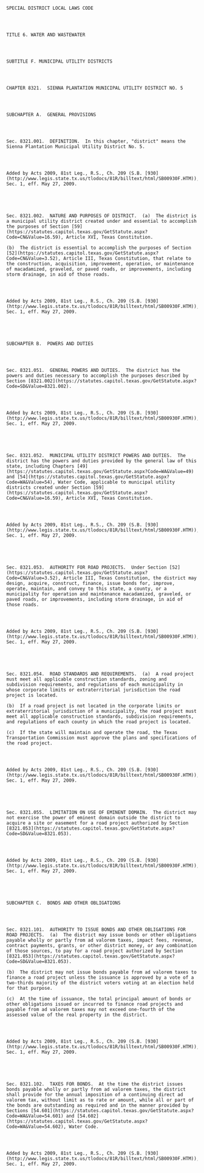 ﻿
    
    
    	
    					
    
    
    SPECIAL DISTRICT LOCAL LAWS CODE
    
      
    
    
    TITLE 6. WATER AND WASTEWATER
    
      
    
    
    SUBTITLE F. MUNICIPAL UTILITY DISTRICTS
    
      
    
    
    CHAPTER 8321.  SIENNA PLANTATION MUNICIPAL UTILITY DISTRICT NO. 5
    
      
    
    
    SUBCHAPTER A.  GENERAL PROVISIONS
    
      
    
    
    Sec. 8321.001.  DEFINITION.  In this chapter, "district" means the Sienna Plantation Municipal Utility District No. 5.
    
    
    
    
    Added by Acts 2009, 81st Leg., R.S., Ch. 209 (S.B. [930](http://www.legis.state.tx.us/tlodocs/81R/billtext/html/SB00930F.HTM)), Sec. 1, eff. May 27, 2009.
    
    
    
    
    
    Sec. 8321.002.  NATURE AND PURPOSES OF DISTRICT.  (a)  The district is a municipal utility district created under and essential to accomplish the purposes of Section [59](https://statutes.capitol.texas.gov/GetStatute.aspx?Code=CN&Value=16.59), Article XVI, Texas Constitution.
    
    (b)  The district is essential to accomplish the purposes of Section [52](https://statutes.capitol.texas.gov/GetStatute.aspx?Code=CN&Value=3.52), Article III, Texas Constitution, that relate to the construction, acquisition, improvement, operation, or maintenance of macadamized, graveled, or paved roads, or improvements, including storm drainage, in aid of those roads.
    
    
    
    
    Added by Acts 2009, 81st Leg., R.S., Ch. 209 (S.B. [930](http://www.legis.state.tx.us/tlodocs/81R/billtext/html/SB00930F.HTM)), Sec. 1, eff. May 27, 2009.
    
    
    
    
    
    SUBCHAPTER B.  POWERS AND DUTIES
    
      
    
    
    Sec. 8321.051.  GENERAL POWERS AND DUTIES.  The district has the powers and duties necessary to accomplish the purposes described by Section [8321.002](https://statutes.capitol.texas.gov/GetStatute.aspx?Code=SD&Value=8321.002).
    
    
    
    
    Added by Acts 2009, 81st Leg., R.S., Ch. 209 (S.B. [930](http://www.legis.state.tx.us/tlodocs/81R/billtext/html/SB00930F.HTM)), Sec. 1, eff. May 27, 2009.
    
    
    
    
    
    Sec. 8321.052.  MUNICIPAL UTILITY DISTRICT POWERS AND DUTIES.  The district has the powers and duties provided by the general law of this state, including Chapters [49](https://statutes.capitol.texas.gov/GetStatute.aspx?Code=WA&Value=49) and [54](https://statutes.capitol.texas.gov/GetStatute.aspx?Code=WA&Value=54), Water Code, applicable to municipal utility districts created under Section [59](https://statutes.capitol.texas.gov/GetStatute.aspx?Code=CN&Value=16.59), Article XVI, Texas Constitution.
    
    
    
    
    Added by Acts 2009, 81st Leg., R.S., Ch. 209 (S.B. [930](http://www.legis.state.tx.us/tlodocs/81R/billtext/html/SB00930F.HTM)), Sec. 1, eff. May 27, 2009.
    
    
    
    
    
    Sec. 8321.053.  AUTHORITY FOR ROAD PROJECTS.  Under Section [52](https://statutes.capitol.texas.gov/GetStatute.aspx?Code=CN&Value=3.52), Article III, Texas Constitution, the district may design, acquire, construct, finance, issue bonds for, improve, operate, maintain, and convey to this state, a county, or a municipality for operation and maintenance macadamized, graveled, or paved roads, or improvements, including storm drainage, in aid of those roads.
    
    
    
    
    Added by Acts 2009, 81st Leg., R.S., Ch. 209 (S.B. [930](http://www.legis.state.tx.us/tlodocs/81R/billtext/html/SB00930F.HTM)), Sec. 1, eff. May 27, 2009.
    
    
    
    
    
    Sec. 8321.054.  ROAD STANDARDS AND REQUIREMENTS.  (a)  A road project must meet all applicable construction standards, zoning and subdivision requirements, and regulations of each municipality in whose corporate limits or extraterritorial jurisdiction the road project is located.
    
    (b)  If a road project is not located in the corporate limits or extraterritorial jurisdiction of a municipality, the road project must meet all applicable construction standards, subdivision requirements, and regulations of each county in which the road project is located.
    
    (c)  If the state will maintain and operate the road, the Texas Transportation Commission must approve the plans and specifications of the road project.
    
    
    
    
    Added by Acts 2009, 81st Leg., R.S., Ch. 209 (S.B. [930](http://www.legis.state.tx.us/tlodocs/81R/billtext/html/SB00930F.HTM)), Sec. 1, eff. May 27, 2009.
    
    
    
    
    
    Sec. 8321.055.  LIMITATION ON USE OF EMINENT DOMAIN.  The district may not exercise the power of eminent domain outside the district to acquire a site or easement for a road project authorized by Section [8321.053](https://statutes.capitol.texas.gov/GetStatute.aspx?Code=SD&Value=8321.053).
    
    
    
    
    Added by Acts 2009, 81st Leg., R.S., Ch. 209 (S.B. [930](http://www.legis.state.tx.us/tlodocs/81R/billtext/html/SB00930F.HTM)), Sec. 1, eff. May 27, 2009.
    
    
    
    
    
    SUBCHAPTER C.  BONDS AND OTHER OBLIGATIONS
    
      
    
    
    Sec. 8321.101.  AUTHORITY TO ISSUE BONDS AND OTHER OBLIGATIONS FOR ROAD PROJECTS.  (a)  The district may issue bonds or other obligations payable wholly or partly from ad valorem taxes, impact fees, revenue, contract payments, grants, or other district money, or any combination of those sources, to pay for a road project authorized by Section [8321.053](https://statutes.capitol.texas.gov/GetStatute.aspx?Code=SD&Value=8321.053).
    
    (b)  The district may not issue bonds payable from ad valorem taxes to finance a road project unless the issuance is approved by a vote of a two-thirds majority of the district voters voting at an election held for that purpose.
    
    (c)  At the time of issuance, the total principal amount of bonds or other obligations issued or incurred to finance road projects and payable from ad valorem taxes may not exceed one-fourth of the assessed value of the real property in the district.
    
    
    
    
    Added by Acts 2009, 81st Leg., R.S., Ch. 209 (S.B. [930](http://www.legis.state.tx.us/tlodocs/81R/billtext/html/SB00930F.HTM)), Sec. 1, eff. May 27, 2009.
    
    
    
    
    
    Sec. 8321.102.  TAXES FOR BONDS.  At the time the district issues bonds payable wholly or partly from ad valorem taxes, the district shall provide for the annual imposition of a continuing direct ad valorem tax, without limit as to rate or amount, while all or part of the bonds are outstanding as required and in the manner provided by Sections [54.601](https://statutes.capitol.texas.gov/GetStatute.aspx?Code=WA&Value=54.601) and [54.602](https://statutes.capitol.texas.gov/GetStatute.aspx?Code=WA&Value=54.602), Water Code.
    
    
    
    
    Added by Acts 2009, 81st Leg., R.S., Ch. 209 (S.B. [930](http://www.legis.state.tx.us/tlodocs/81R/billtext/html/SB00930F.HTM)), Sec. 1, eff. May 27, 2009.
    
    
    
    
    				
